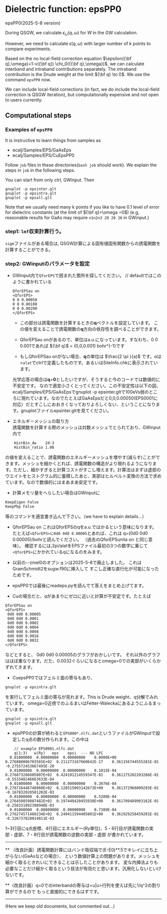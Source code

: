 # Dielectric function: epsPP0 

epsPP0(2025-5-8 version)

During QSGW, we calculate $\epsilon_{IJ}(q, \omega)$ for $W$ in the GW calculation.

However, we need to calculate $\epsilon(q, \omega)$ with larger number of k points
to compare experiments.
<!-- ecaljでは乱雑位相差近似にもとづいて誘電関数を計算し、光学特性を調べることができます。
ここでは、具体的な計算の流れを説明します。 -->

Based on the no local-field correction equation $\epsilon({\bf q},\omega)=1-v({\bf q}) \chi_0({{\bf q},\omega})$, we can calculate interband and intraband contributions separately.
The intraband contribution is the Drude weight at the limit ${\bf q} \to 0$.
We use the command `epsPP0` now.

We can include local-field corrections (in fact, we do include the local-field correction is QSGW iteration), but computationally expensive and not open to users currently.

## Computational steps

### Examples of `epsPP0`
It is instructive to learn things from samples as 
* ecalj/Samples/EPS/GaAsEps
* ecalj/Samples/EPS/CuEpsPP0

Follow `job` files in these directories(`bash job` should work). 
We explain the steps in `job` in the following steps.

You can start from only ctrl, GWinput. Then
```
gnuplot -p epsinter.glt 
gnuplot -p epsintra.glt 
gnuplot -p epsall.glt 
```
Note that we usually need many k points if you like to have 0.1 level of error for 
dielectric constants (at the limit of ${\bf q}=\omega =0$)
(e.g, reasonable results for GaAs may require `n1n2n3 20 20 20` in GWinput.)

### step1: `lmf`収束計算行う。
`sigm`ファイルがある場合は, QSGW計算による固有値固有関数からの誘電関数を計算することができる。


### step2: **GWinput**のパラメータを設定
    
- GWinput内で`QforEPS`で囲まれた箇所を探してください。
    // defaultではこのように書かれている
    ```
    QforEPSau on
    <QforEPS>
    0 0 0.00050
    0 0 0.00100
    0 0 0.00200
    </QforEPS>
    ```
    * この部分は誘電関数を計算するときの**q**ベクトルを設定しています。
    この値を変えることで誘電関数の**q**方向の依存性を調べることができます。

    * QforEPSau onがあるので、単位はa.u.になっています。すなわち、0 0 0.001であれば
    ${\bf q}$ = (0,0,0.001) bohr^{-1}です

    * もしQforEPSau onがない場合、**q**の単位は $\frac{2 \pi }{a}$ です。$a$は=`alat`でctrlで定義したものです。あるいはSiteInfo.chkに表示されています。


    光学応答の場合は**q**=**0**としたいですが、そうすると今のコードでは数値的に不安定です。
    なので適宜小さくとってください。この不安定性は以下の図、ecalj/Samples/EPS/GaAsEpsでgnuplot -p epsinter.gltで100eVs弱のところに現れています。なのでたとえばGaAsEpsだと0,0,0.00050(EPS0001に対応）だとすこしにおおきくなっておりよろしくない、ということになります。gnuplotファイルepsinter.gltを見てください。
<!-- ![alt text](image.png) -->
<!-- また後述のバンド内・間遷移を分けて計算を行う場合は、2つ以上の座標を書く必要があります。 -->


- エネルギーメッシュの取り方  
誘電関数を計算する際のメッシュは対数メッシュでとられており、GWinput内で
```
    HistBin_dw    2d-3 
    HistBin_ratio 1.08
```
の値を変えることで、誘電関数のエネルギーメッシュを増やす(減らす)ことができます。メッシュを細かくとれば、誘電関数の構造がより現れるようになります。ただし、細かすぎると計算コストがすこし増えます。計算法はまずは虚部のウエイトをヒストグラム的に蓄積したあと、実部はヒルベルト変換の方法で求めています。なので数値的にはまあまあ安定です。


* 計算メモリ量をへらしたい場合はGWinputに
```
KeepEigen False
KeepPbp False
```
等のコマンドを適宜書き込んで下さい。（we have to explain details...）


* QforEPSau on
これはQforEPSのqをa.u.ではかるという意味になります。
たとえば`<QforEPS>に0d0 0d0 0.00005`とあれば、これは
q=(0d0 0d0 0.00005)/bohrと読んでください。
（過去のQforEPSunita on と同じ意味）。
確認するには,2pi/alatをEPSファイル最初の3つの数字に乗じて
`<QforEPS>`にかかれているqになるのをみます。

* 以前の--zmel0のオプションは2025-5-8で廃止しました。
これはGramSchmidt2をsugw.f90に挿入して
すこし正確な直行化が可能になったためです。

* epsPP0では最後にreadeps.pyを読んでて答えをまとめ上げてます。


* Cuの場合だと、qがあまりにゼロに近いと計算が不安定です。たとえば
```
QforEPSau on
<QforEPS>
 0d0 0d0 0.00005
 0d0 0d0 0.0001
 0d0 0d0 0.0002
 0d0 0d0 0.0004
 0d0 0d0 0.0008
 0d0 0d0 0.0016
 0d0 0d0 0.0032
</QforEPS>
```
などとすると、 0d0 0d0 0.00005のグラフがおかしいです。
それ以外のグラフはほぼ重なります。だた、0.0032ぐらいになるとomega=0での実部がいくらかずれてきます。

* CuepsPP0ではフェルミ面の寄与もあり、
```
gnuplot -p epsintra.glt
```
を実行してフェルミ面の寄与が見れます。This is Drude weight、q分解でみれています。
omega=0近傍でのふるまいはFetter-Waleckaにあるようにふるまっています。
```
gnuplot -p epsintra.glt
gnuplot -p epsall.glt
```


* epsPP0の計算が終わると`EPS000*.nlfc.dat`というファイルがGWinputで設定したq点の数分作られます。この中は

```
    // example EPS0001.nlfc.dat
    q(1:3)   w(Ry)   eps    epsi  --- NO LFC
  0.01000000  0.00000000  0.00000000    0.0000E+00  0.276888086703565E+02  0.211273167660642E-17    0.361156744555281E-01 -0.275572453667495E-20
  0.01000000  0.00000000  0.00000000    0.1015E-04  0.276873286605807E+02  0.424191214559347E-01    0.361175202203266E-01 -0.553348246663633E-04
  0.01000000  0.00000000  0.00000000    0.3076E-04  0.276716446748960E+02  0.128515093142673E+00    0.361372966009293E-01 -0.167832020581202E-03
  0.01000000  0.00000000  0.00000000    0.5200E-04  0.276450859807482E+02  0.197440420455938E+00    0.361709489903162E-01 -0.258331892398948E-03
  0.01000000  0.00000000  0.00000000    0.7389E-04  0.276274571460234E+02  0.249411594405801E+00    0.361929258459201E-01 -0.326737828014011E-03
```
1~3行目にq点座標、4行目にエネルギー(Ry単位)、5・6行目が誘電関数の実部・虚部、7・8行目が誘電関数の逆数の実部・虚部
が書かれています。

---

** （改良計画）誘電関数計算にはバンド吸収端で(E-E0)**.5でキレイに立ち上がらない(GaAsなどの場合）、
という数値計算上の問題があります。メッシュを細かく取るときれいにできることは示したことがあります。
変な内挿法よりも必要なことだけ細かく取るという技法が有効だと思います。汎用化しないといけないです。

**（改良計画）q=0でのinterbandの寄与は<u|u>行列を使えば先に1/q^2の割り算ができるので
もっと直接的にできるはずです。

---


(Here we keep old documents, but commented out...)
<!-- ### step:3 epsPP_lmfh , eps_lmfh

eps計算を行うときは、epsPP_lmfh(局所場補正なし)とeps_lmfh(局所場補正あり)のどちらかを使います。

使い方は

```   
 // example 
 mpirun epsPP_lmfh -np 4 si
```


---

## バンド内・間寄与の誘電関数

通常の誘電関数計算のほかに、バンド内遷移の寄与とバンド間遷移の寄与とを分けて誘電関数を計算することも可能です。
この計算は、金属系などで誘電関数の構造や複合プラズモンを解析するときに有用です。

具体的な方法は、まずGWinputで小さなq座標とそこから少しだけずれたq座標を書いてください。
 ```
    // example
    <QforEPS>
     0 0 0.0001   
     0 0 0.001      
     0 0 0.01
      ・・・
    </QforEPS>
  ```
  他は通常計算と同じように計算したい方向のq座標を入れてください。  
  あとは、epsPP_lmfhの代わりにepsPP_lmfh_intraを用いると計算されます。
```   
 // example 
 mpirun epsPP_lmfh_intra -np 4 si
```
計算が終わると`EPS000*.nlfc.dat.intrabandonly`、`EPS000*.nlfc.dat.interbandonly`
というファイルが作られます。中身のデータは通常計算のときと同じです。
 -->


<!-- 
=======================================================
* OLD document before 2025-5-7

誘電関数ｑ＝０を計算するには、最近のバージョンの（２０２３−１０−２３以後）の
収束したところからスクリプトepsPP0を使ってください。
ecalj/MATERIALS/Cueps
にサンプルがあるので、Cuを収束させた後、
epsPP0 cu -np 4
などとすると、epsinter.glt, epsintra.glt, epsall.glt
ができます。epsintraはフェルミ面の寄与になります。


いくつかのｑ点で計算してｑ＝＞０を取るのです。そのためにctrlには
ーーーーーーーーーーーーーーーーーー
QforEPSunita on
<QforEPS>
 0d0 0d0 0.00001
 0d0 0d0 0.001
 0d0 0d0 0.0014142
 0d0 0d0 0.002
 0d0 0d0 0.0028284
 0d0 0d0 0.004
</QforEPS>
ーーーーーーーーーーーーーーーーーー
などと書いておく必要があります。


最低でも、2行入ります。
QforEPSunita on
<QforEPS>
 0d0 0d0 0.00001
 0d0 0d0 0.001
</QforEPS>
ーーーーーーーーーーーーーーーーーー
が、いります.できれば後何行かあったほうがいいです。

QforEPSunita onは単位を2pi/alat　とする指定です。
最初の行の0d0 0d0 0.00001　は数値誤差を計算するためにいるんです。

 0d0 0d0 0.001での誘電関数計算にも 0d0 0d0 0.00001で計算した行列要素（誤差の大きさを計算）を使うんです。なので、EPS0002以後が意味のある答えになります。
epsinter.gltなどではqを複数計算して重ねてみています。
Cuだとキレイにかさなっているのが見て取れます。

epsPP0では最後にreadeps.pyを読んでて答えをまとめ上げてます。
（readeps.py汚いです。試行錯誤の結果が残っていて関数fd0はいまは使っていません）。
いぜんよりはだいぶとキレイに求まると思います。

Ag、結果がこれでも変なら教えてください。

================================================================================
 -->
